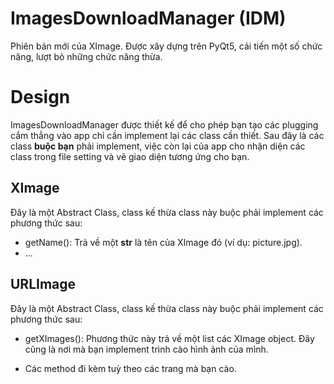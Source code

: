 # ImagesDownloadManager (IDM)
Phiên bản mới của XImage. Được xây dựng trên PyQt5, cải tiến một số chức năng, lượt bỏ những chức năng thừa.

# Design

ImagesDownloadManager được thiết kế để cho phép bạn tạo các plugging cắm thẳng vào app chỉ cần implement lại các class cần thiết.
Sau đây là các class **buộc bạn** phải implement, việc còn lại của app cho nhận diện các class trong file setting và vẽ giao diện
tương ứng cho bạn.

## XImage
Đây là một Abstract Class, class kế thừa class này buộc phải implement các phương thức sau:

- getName(): Trả về một **str** là tên của XImage đó (ví dụ: picture.jpg).
- ...

## URLImage
Đây là một Abstract Class, class kế thừa class này buộc phải implement các phương thức sau:

- getXImages(): Phương thức này trả về một list các XImage object. Đây cũng là nơi mà bạn implement trình cào hình ảnh của mình.

- Các method đi kèm tuỳ theo các trang mà bạn cào.
